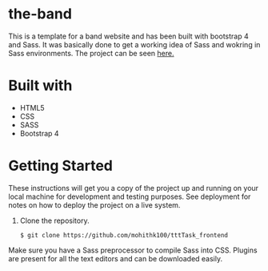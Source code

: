 # the-band
This is a template for a band website and has been built with bootstrap 4 and Sass. It was basically done to get a working idea of Sass and wokring in Sass environments. The project can be seen [here.](https://mohithk100.github.io/the-band/)

# Built with
* HTML5
* CSS
* SASS
* Bootstrap 4

# Getting Started 
These instructions will get you a copy of the project up and running on your local machine for development and testing
purposes. See deployment for notes on how to deploy the project on a live system.

1. Clone the repository.
   ```
   $ git clone https://github.com/mohithk100/tttTask_frontend
   ```
Make sure you have a Sass preprocessor to compile Sass into CSS. Plugins are present for all the text editors and can be downloaded easily.
